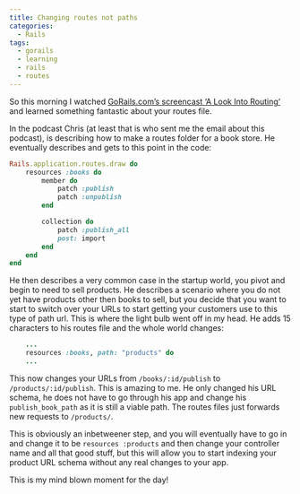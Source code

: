 ```yaml
---
title: Changing routes not paths
categories:
  - Rails
tags:
  - gorails
  - learning
  - rails
  - routes
---
```

So this morning I watched [GoRails.com&#8217;s screencast &#8216;A Look Into Routing&#8216;](https://gorails.com/episodes/a-look-into-routing) and learned something fantastic about your routes file.

In the podcast Chris (at least that is who sent me the email about this podcast), is describing how to make a routes folder for a book store. He eventually describes and gets to this point in the code:

```ruby
Rails.application.routes.draw do
    resources :books do
        member do
            patch :publish
            patch :unpublish
        end

        collection do
            patch :publish_all
            post: import
        end
    end
end
```

He then describes a very common case in the startup world, you pivot and begin to need to sell products. He describes a scenario where you do not yet have products other then books to sell, but you decide that you want to start to switch over your URLs to start getting your customers use to this type of path url. This is where the light bulb went off in my head. He adds 15 characters to his routes file and the whole world changes:

```ruby
    ...
    resources :books, path: "products" do
    ...
```

This now changes your URLs from `/books/:id/publish` to `/products/:id/publish`. This is amazing to me. He only changed his URL schema, he does not have to go through his app and change his `publish_book_path` as it is still a viable path. The routes files just forwards new requests to `/products/`.

This is obviously an inbetweener step, and you will eventually have to go in and change it to be `resources :products` and then change your controller name and all that good stuff, but this will allow you to start indexing your product URL schema without any real changes to your app.

This is my mind blown moment for the day!
